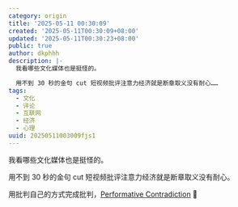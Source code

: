 ```yaml
---
category: origin
title: '2025-05-11 00:30:09'
created: '2025-05-11T00:30:09+08:00'
updated: '2025-05-11T00:30:23+08:00'
public: true
author: dkphhh
description: |-
  我看哪些文化媒体也是挺怪的。

  用不到 30 秒的金句 cut 短视频批评注意力经济就是断章取义没有耐心……
tags:
  - 文化
  - 评论
  - 互联网
  - 经济
  - 心理
uuid: 20250511003009fjs1
---
```


我看哪些文化媒体也是挺怪的。

用不到 30 秒的金句 cut 短视频批评注意力经济就是断章取义没有耐心。

用批判自己的方式完成批判，[Performative Contradiction](https://en.wikipedia.org/wiki/Performative_contradiction) 🤫
